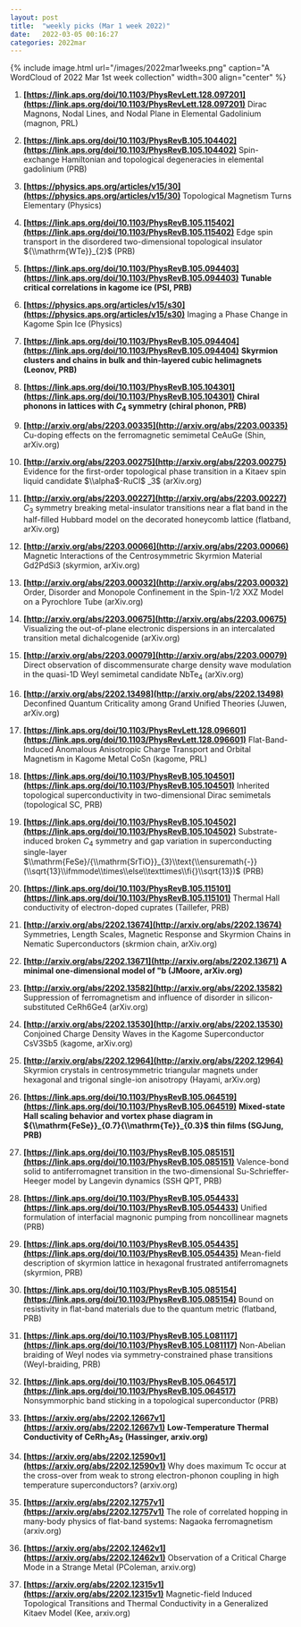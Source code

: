 ```yaml
---
layout: post
title:  "weekly picks (Mar 1 week 2022)"
date:   2022-03-05 00:16:27
categories: 2022mar
---
```


{% include image.html url="/images/2022mar1weeks.png" caption="A WordCloud of 2022 Mar 1st week collection" width=300 align="center" %}


1. **[https://link.aps.org/doi/10.1103/PhysRevLett.128.097201](https://link.aps.org/doi/10.1103/PhysRevLett.128.097201)** Dirac Magnons, Nodal Lines, and Nodal Plane in Elemental Gadolinium (magnon, PRL)


1. **[https://link.aps.org/doi/10.1103/PhysRevB.105.104402](https://link.aps.org/doi/10.1103/PhysRevB.105.104402)** Spin-exchange Hamiltonian and topological degeneracies in elemental gadolinium (PRB)

1. **[https://physics.aps.org/articles/v15/30](https://physics.aps.org/articles/v15/30)** Topological Magnetism Turns Elementary (Physics)

1. **[https://link.aps.org/doi/10.1103/PhysRevB.105.115402](https://link.aps.org/doi/10.1103/PhysRevB.105.115402)** Edge spin transport in the disordered two-dimensional topological insulator ${\\mathrm{WTe}}_{2}$ (PRB)

1. **[https://link.aps.org/doi/10.1103/PhysRevB.105.094403](https://link.aps.org/doi/10.1103/PhysRevB.105.094403)** **Tunable critical correlations in kagome ice (PSI, PRB)**


1. **[https://physics.aps.org/articles/v15/s30](https://physics.aps.org/articles/v15/s30)** Imaging a Phase Change in Kagome Spin Ice (Physics)


1. **[https://link.aps.org/doi/10.1103/PhysRevB.105.094404](https://link.aps.org/doi/10.1103/PhysRevB.105.094404)** **Skyrmion clusters and chains in bulk and thin-layered cubic helimagnets (Leonov, PRB)**

1. **[https://link.aps.org/doi/10.1103/PhysRevB.105.104301](https://link.aps.org/doi/10.1103/PhysRevB.105.104301)** **Chiral phonons in lattices with ${C}_{4}$ symmetry (chiral phonon, PRB)**




1. **[http://arxiv.org/abs/2203.00335](http://arxiv.org/abs/2203.00335)** Cu-doping effects on the ferromagnetic semimetal CeAuGe (Shin, arXiv.org)

1. **[http://arxiv.org/abs/2203.00275](http://arxiv.org/abs/2203.00275)** Evidence for the first-order topological phase transition in a Kitaev spin liquid candidate $\\alpha$-RuCl$ _3$ (arXiv.org)

1. **[http://arxiv.org/abs/2203.00227](http://arxiv.org/abs/2203.00227)** $C_3$ symmetry breaking metal-insulator transitions near a flat band in the half-filled Hubbard model on the decorated honeycomb lattice (flatband, arXiv.org)

1. **[http://arxiv.org/abs/2203.00066](http://arxiv.org/abs/2203.00066)** Magnetic Interactions of the Centrosymmetric Skyrmion Material Gd2PdSi3 (skyrmion, arXiv.org)

1. **[http://arxiv.org/abs/2203.00032](http://arxiv.org/abs/2203.00032)** Order, Disorder and Monopole Confinement in the Spin-$1/2$ XXZ Model on a Pyrochlore Tube (arXiv.org)

1. **[http://arxiv.org/abs/2203.00675](http://arxiv.org/abs/2203.00675)** Visualizing the out-of-plane electronic dispersions in an intercalated transition metal dichalcogenide (arXiv.org)

1. **[http://arxiv.org/abs/2203.00079](http://arxiv.org/abs/2203.00079)** Direct observation of discommensurate charge density wave modulation in the quasi-1D Weyl semimetal candidate NbTe$_4$ (arXiv.org)

1. **[http://arxiv.org/abs/2202.13498](http://arxiv.org/abs/2202.13498)** Deconfined Quantum Criticality among Grand Unified Theories (Juwen, arXiv.org)




1. **[https://link.aps.org/doi/10.1103/PhysRevLett.128.096601](https://link.aps.org/doi/10.1103/PhysRevLett.128.096601)** Flat-Band-Induced Anomalous Anisotropic Charge Transport and Orbital Magnetism in Kagome Metal CoSn (kagome, PRL)

1. **[https://link.aps.org/doi/10.1103/PhysRevB.105.104501](https://link.aps.org/doi/10.1103/PhysRevB.105.104501)** Inherited topological superconductivity in two-dimensional Dirac semimetals (topological SC, PRB)

1. **[https://link.aps.org/doi/10.1103/PhysRevB.105.104502](https://link.aps.org/doi/10.1103/PhysRevB.105.104502)** Substrate-induced broken ${C}_{4}$ symmetry and gap variation in superconducting single-layer $\\mathrm{FeSe}/{\\mathrm{SrTiO}}_{3}\\text{\\ensuremath{-}}(\\sqrt{13}\\ifmmode\\times\\else\\texttimes\\fi{}\\sqrt{13})$ (PRB)

1. **[https://link.aps.org/doi/10.1103/PhysRevB.105.115101](https://link.aps.org/doi/10.1103/PhysRevB.105.115101)** Thermal Hall conductivity of electron-doped cuprates (Taillefer, PRB)



1. **[http://arxiv.org/abs/2202.13674](http://arxiv.org/abs/2202.13674)** Symmetries, Length Scales, Magnetic Response and Skyrmion Chains in Nematic Superconductors (skrmion chain, arXiv.org)

1. **[http://arxiv.org/abs/2202.13671](http://arxiv.org/abs/2202.13671)** **A minimal one-dimensional model of \"b (JMoore, arXiv.org)**

1. **[http://arxiv.org/abs/2202.13582](http://arxiv.org/abs/2202.13582)** Suppression of ferromagnetism and influence of disorder in silicon-substituted CeRh6Ge4 (arXiv.org)

1. **[http://arxiv.org/abs/2202.13530](http://arxiv.org/abs/2202.13530)** Conjoined Charge Density Waves in the Kagome Superconductor CsV3Sb5 (kagome, arXiv.org)

1. **[http://arxiv.org/abs/2202.12964](http://arxiv.org/abs/2202.12964)** Skyrmion crystals in centrosymmetric triangular magnets under hexagonal and trigonal single-ion anisotropy (Hayami, arXiv.org)



1. **[https://link.aps.org/doi/10.1103/PhysRevB.105.064519](https://link.aps.org/doi/10.1103/PhysRevB.105.064519)** **Mixed-state Hall scaling behavior and vortex phase diagram in ${\\mathrm{FeSe}}_{0.7}{\\mathrm{Te}}_{0.3}$ thin films (SGJung, PRB)**

1. **[https://link.aps.org/doi/10.1103/PhysRevB.105.085151](https://link.aps.org/doi/10.1103/PhysRevB.105.085151)** Valence-bond solid to antiferromagnet transition in the two-dimensional Su-Schrieffer-Heeger model by Langevin dynamics (SSH QPT, PRB)

1. **[https://link.aps.org/doi/10.1103/PhysRevB.105.054433](https://link.aps.org/doi/10.1103/PhysRevB.105.054433)** Unified formulation of interfacial magnonic pumping from noncollinear magnets (PRB)

1. **[https://link.aps.org/doi/10.1103/PhysRevB.105.054435](https://link.aps.org/doi/10.1103/PhysRevB.105.054435)** Mean-field description of skyrmion lattice in hexagonal frustrated antiferromagnets (skyrmion, PRB)

1. **[https://link.aps.org/doi/10.1103/PhysRevB.105.085154](https://link.aps.org/doi/10.1103/PhysRevB.105.085154)** Bound on resistivity in flat-band materials due to the quantum metric (flatband, PRB)

1. **[https://link.aps.org/doi/10.1103/PhysRevB.105.L081117](https://link.aps.org/doi/10.1103/PhysRevB.105.L081117)** Non-Abelian braiding of Weyl nodes via symmetry-constrained phase transitions (Weyl-braiding, PRB)

1. **[https://link.aps.org/doi/10.1103/PhysRevB.105.064517](https://link.aps.org/doi/10.1103/PhysRevB.105.064517)** Nonsymmorphic band sticking in a topological superconductor (PRB)




1. **[https://arxiv.org/abs/2202.12667v1](https://arxiv.org/abs/2202.12667v1)** **Low-Temperature Thermal Conductivity of CeRh$_{2}$As$_{2}$ (Hassinger, arxiv.org)**

1. **[https://arxiv.org/abs/2202.12590v1](https://arxiv.org/abs/2202.12590v1)** Why does maximum Tc occur at the cross-over from weak to strong electron-phonon coupling in high temperature superconductors? (arxiv.org)

1. **[https://arxiv.org/abs/2202.12757v1](https://arxiv.org/abs/2202.12757v1)** The role of correlated hopping in many-body physics of flat-band systems: Nagaoka ferromagnetism (arxiv.org)

1. **[https://arxiv.org/abs/2202.12462v1](https://arxiv.org/abs/2202.12462v1)** Observation of a Critical Charge Mode in a Strange Metal (PColeman, arxiv.org)

1. **[https://arxiv.org/abs/2202.12315v1](https://arxiv.org/abs/2202.12315v1)** Magnetic-field Induced Topological Transitions and Thermal Conductivity in a Generalized Kitaev Model (Kee, arxiv.org)
